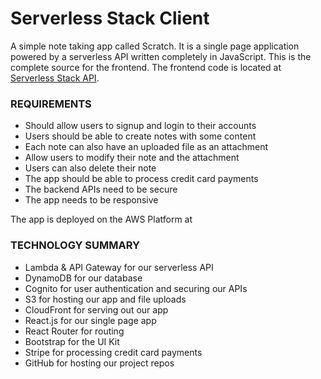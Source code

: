 # Serverless Stack Client
A simple note taking app called Scratch. It is a single page application powered by a serverless API written completely in JavaScript. This is the complete source for the frontend. The frontend code is located at [Serverless Stack API](https://github.com/nphaxayaseng/serverless-stack-api).

### REQUIREMENTS
* Should allow users to signup and login to their accounts
* Users should be able to create notes with some content
* Each note can also have an uploaded file as an attachment
* Allow users to modify their note and the attachment
* Users can also delete their note
* The app should be able to process credit card payments
* The backend APIs need to be secure
* The app needs to be responsive

The app is deployed on the AWS Platform at <YourAWSUrl>
  
### TECHNOLOGY SUMMARY
* Lambda & API Gateway for our serverless API
* DynamoDB for our database
* Cognito for user authentication and securing our APIs
* S3 for hosting our app and file uploads
* CloudFront for serving out our app
* React.js for our single page app
* React Router for routing
* Bootstrap for the UI Kit
* Stripe for processing credit card payments
* GitHub for hosting our project repos
